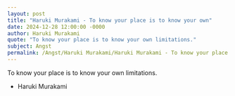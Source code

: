 ```yaml
---
layout: post
title: "Haruki Murakami - To know your place is to know your own"
date: 2024-12-28 12:00:00 -0000
author: Haruki Murakami
quote: "To know your place is to know your own limitations."
subject: Angst
permalink: /Angst/Haruki Murakami/Haruki Murakami - To know your place is to know your own
---
```


To know your place is to know your own limitations.

- Haruki Murakami
